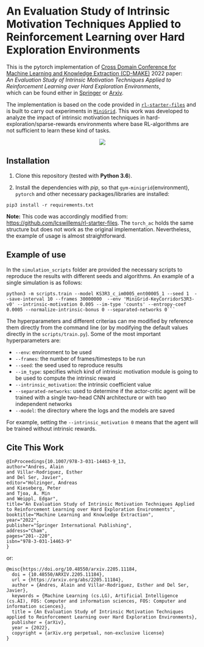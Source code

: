 # An Evaluation Study of Intrinsic Motivation Techniques Applied to Reinforcement Learning over Hard Exploration Environments

This is the pytorch implementation of [Cross Domain Conference for Machine Learning and Knowledge Extraction (CD-MAKE)](https://cd-make.net/) 2022 paper: <br>*An Evaluation Study of Intrinsic Motivation Techniques Applied to Reinforcement Learning over Hard Exploration Environments*,<br> which can be found either in [Springer](https://link.springer.com/chapter/10.1007/978-3-031-14463-9_13) or [Arxiv](https://arxiv.org/abs/2205.11184).

The implementation is based on the code provided in [`rl-starter-files`](https://github.com/lcswillems/rl-starter-files) and is built to carry out experiments in [`MiniGrid`](https://github.com/Farama-Foundation/MiniGrid). This work was developed to analyze the impact of intrinsic motivation techniques in hard-exploration/sparse-rewards environments where base RL-algorithms are not sufficient to learn these kind of tasks.

<p align="center"><img src="README-rsrc/macro-image.pdf"></p>

## Installation

1. Clone this repository (tested with **Python 3.6**).

2. Install the dependencies with *pip*, so that `gym-minigrid`(environment), `pytorch` and other necessary packages/libraries are installed:

```
pip3 install -r requirements.txt
```
**Note:** This code was accordingly modified from: https://github.com/lcswillems/rl-starter-files. The `torch_ac` holds the same structure but does not work as the original implementation. Nevertheless, the example of usage is almost straightforward.  


## Example of use

In the `simulation_scripts` folder are provided the necessary scripts to reproduce the results with different seeds and algorithms. An example of a single simulation is as follows:

```
python3 -m scripts.train --model KS3R3_c_im0005_ent00005_1 --seed 1  --save-interval 10 --frames 30000000  --env 'MiniGrid-KeyCorridorS3R3-v0' --intrinsic-motivation 0.005 --im-type 'counts' --entropy-coef 0.0005 --normalize-intrinsic-bonus 0 --separated-networks 0```
```

The hyperparameters and different criterias can me modified by reference them directly from the command line (or by modifying the default values directly in the `scripts/train.py`). Some of the most important hyperparameters are:
*   `--env`: environment to be used
*   `--frames`: the number of frames/timesteps to be run
*   `--seed`: the seed used to reproduce results
*   `--im_type`: specifies which kind of intrinsic motivation module is going to be used to compute the intrinsic reward
*   `--intrinsic_motivation`: the intrinsic coefficient value
*   `--separated-networks`: used to determine if the actor-critic agent will be trained with a single two-head CNN architecture or with two independent networks
*   `--model`: the directory where the logs and the models are saved

For example, setting the `--intrinsic_motivation 0` means that the agent will be trained without intrinsic rewards.


## Cite This Work

```
@InProceedings{10.1007/978-3-031-14463-9_13,
author="Andres, Alain
and Villar-Rodriguez, Esther
and Del Ser, Javier",
editor="Holzinger, Andreas
and Kieseberg, Peter
and Tjoa, A. Min
and Weippl, Edgar",
title="An Evaluation Study of Intrinsic Motivation Techniques Applied to Reinforcement Learning over Hard Exploration Environments",
booktitle="Machine Learning and Knowledge Extraction",
year="2022",
publisher="Springer International Publishing",
address="Cham",
pages="201--220",
isbn="978-3-031-14463-9"
}
```

or:

```
@misc{https://doi.org/10.48550/arxiv.2205.11184,
  doi = {10.48550/ARXIV.2205.11184},
  url = {https://arxiv.org/abs/2205.11184},
  author = {Andres, Alain and Villar-Rodriguez, Esther and Del Ser, Javier},
  keywords = {Machine Learning (cs.LG), Artificial Intelligence (cs.AI), FOS: Computer and information sciences, FOS: Computer and information sciences},
  title = {An Evaluation Study of Intrinsic Motivation Techniques applied to Reinforcement Learning over Hard Exploration Environments},
  publisher = {arXiv},
  year = {2022},
  copyright = {arXiv.org perpetual, non-exclusive license}
}
```


